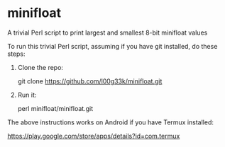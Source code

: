 # minifloat
A trivial Perl script to print largest and smallest 8-bit minifloat values

To run this trivial Perl script, assuming if you have git installed, do these steps:

1) Clone the repo:

    git clone https://github.com/l00g33k/minifloat.git

2) Run it:

    perl minifloat/minifloat.git

The above instructions works on Android if you have Termux installed:

https://play.google.com/store/apps/details?id=com.termux
